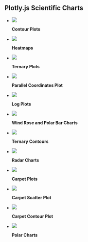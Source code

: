 ## Plotly.js Scientific Charts

<div class="grid cards" markdown>


-   [![](https://images.plot.ly/plotly-documentation/thumbnail/contour.jpg)](examples/contour-plots.md)

    **Contour Plots**


-   [![](https://images.plot.ly/plotly-documentation/thumbnail/contour.jpg)](examples/heatmaps.md)

    **Heatmaps**



-   [![](https://images.plot.ly/plotly-documentation/thumbnail/ternary-plot.jpg)](examples/ternary-plots.md)

    **Ternary Plots**



-   [![](https://images.plot.ly/plotly-documentation/thumbnail/parcoords.jpg)](examples/parallel-coordinates-plot.md)

    **Parallel Coordinates Plot**


-   [![](https://images.plot.ly/plotly-documentation/thumbnail/log.jpg)](examples/log-plot.md)

    **Log Plots**


-   [![](https://images.plot.ly/plotly-documentation/thumbnail/wind-rose.jpg)](examples/wind-rose-charts.md)

    **Wind Rose and Polar Bar Charts**



-   [![](https://images.plot.ly/plotly-documentation/thumbnail/ternary-contour.jpg)](examples/ternary-contour.md)

    **Ternary Contours**



-   [![](https://images.plot.ly/plotly-documentation/thumbnail/radar.gif)](examples/radar-chart.md)

    **Radar Charts**



-   [![](https://images.plot.ly/plotly-documentation/thumbnail/carpet.jpg)](examples/carpet-plot.md)

    **Carpet Plots**



-   [![](https://images.plot.ly/plotly-documentation/thumbnail/scattercarpet.jpg)](examples/carpet-scatter.md)

    **Carpet Scatter Plot**



-   [![](https://images.plot.ly/plotly-documentation/thumbnail/contourcarpet.jpg)](examples/carpet-contour.md)

    **Carpet Contour Plot**




-   [![](https://images.plot.ly/plotly-documentation/thumbnail/polar.gif)](examples/polar-chart.md)

    **Polar Charts**


</div>
